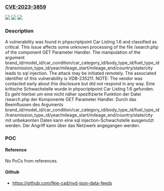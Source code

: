 ### [CVE-2023-3859](https://cve.mitre.org/cgi-bin/cvename.cgi?name=CVE-2023-3859)
![](https://img.shields.io/static/v1?label=Product&message=Car%20Listing&color=blue)
![](https://img.shields.io/static/v1?label=Version&message=1.6%20&color=brightgreen)
![](https://img.shields.io/static/v1?label=Vulnerability&message=CWE-89%20SQL%20Injection&color=brightgreen)

### Description

A vulnerability was found in phpscriptpoint Car Listing 1.6 and classified as critical. This issue affects some unknown processing of the file /search.php of the component GET Parameter Handler. The manipulation of the argument brand_id/model_id/car_condition/car_category_id/body_type_id/fuel_type_id/transmission_type_id/year/mileage_start/mileage_end/country/state/city leads to sql injection. The attack may be initiated remotely. The associated identifier of this vulnerability is VDB-235211. NOTE: The vendor was contacted early about this disclosure but did not respond in any way.
Eine kritische Schwachstelle wurde in phpscriptpoint Car Listing 1.6 gefunden. Es geht hierbei um eine nicht näher spezifizierte Funktion der Datei /search.php der Komponente GET Parameter Handler. Durch das Beeinflussen des Arguments brand_id/model_id/car_condition/car_category_id/body_type_id/fuel_type_id/transmission_type_id/year/mileage_start/mileage_end/country/state/city mit unbekannten Daten kann eine sql injection-Schwachstelle ausgenutzt werden. Der Angriff kann über das Netzwerk angegangen werden.

### POC

#### Reference
No PoCs from references.

#### Github
- https://github.com/fkie-cad/nvd-json-data-feeds

